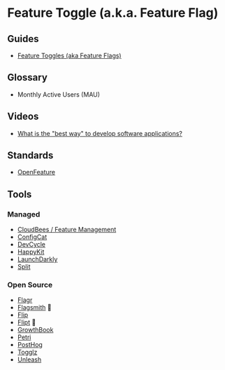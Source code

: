 # Feature Toggle (a.k.a. Feature Flag)

<!--
https://youtube.com/watch?v=i6j2hT7ox0c
-->

## Guides

- [Feature Toggles (aka Feature Flags)](https://martinfowler.com/articles/feature-toggles.html)

## Glossary

- Monthly Active Users (MAU)

## Videos

- [What is the "best way" to develop software applications?](https://youtube.com/watch?v=oNmcX6Gozg0)

## Standards

- [OpenFeature](/openfeature.md)

## Tools

### Managed

- [CloudBees / Feature Management](https://cloudbees.com/capabilities/feature-management)
- [ConfigCat](https://configcat.com)
- [DevCycle](https://devcycle.com)
- [HappyKit](https://happykit.dev)
- [LaunchDarkly](https://launchdarkly.com)
- [Split](https://spit.io)

### Open Source

- [Flagr](https://github.com/openflagr/flagr)
- [Flagsmith](/flagsmith.md) 🌟
- [Flip](https://github.com/pda/flip)
- [Flipt](/flipt.md) 🌟
- [GrowthBook](/growthbook.md)
- [Petri](https://github.com/wix-incubator/petri)
- [PostHog](/posthog.md)
- [Togglz](https://github.com/togglz/togglz)
- [Unleash](https://github.com/Unleash/unleash)

<!--
https://github.com/tryabby/abby
https://tesfy.vercel.app
https://progressively.app
-->

<!--
HappyKit
https://github.com/feliciachang/lay-off-app
-->
